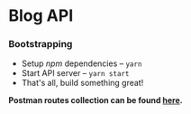 # Blog API

### Bootstrapping

- Setup *npm* dependencies – `yarn`
- Start API server – `yarn start`
- That's all, build something great!

**Postman routes collection can be found [here](https://www.getpostman.com/collections/8fd9a38f54dfb97ed380).**
